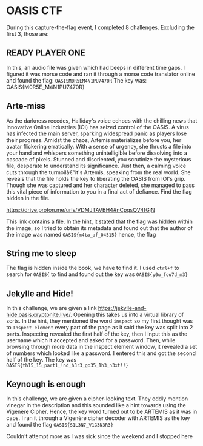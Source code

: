 # OASIS CTF
During this capture-the-flag event, I completed 8 challenges. Excluding the first 3, those are:

## READY PLAYER ONE
In this, an audio file was given which had beeps in different time gaps. I figured it was morse code and ran it through a morse code translator online and found the flag: `OASISM0R5EM4N1PU7470R` The key was: OASIS{M0R5E_M4N1PU7470R}

## Arte-miss
As the darkness recedes, Halliday's voice echoes with the chilling news that Innovative Online Industries (IOI) has seized control of the OASIS. A virus has infected the main server, sparking widespread panic as players lose their progress. Amidst the chaos, Artemis materializes before you, her avatar flickering erratically. With a sense of urgency, she thrusts a file into your hand and whispers something unintelligible before dissolving into a cascade of pixels. Stunned and disoriented, you scrutinize the mysterious file, desperate to understand its significance. Just then, a calming voice cuts through the turmoilâ€”it's Artemis, speaking from the real world. She reveals that the file holds the key to liberating the OASIS from IOI's grip. Though she was captured and her character deleted, she managed to pass this vital piece of information to you in a final act of defiance. Find the flag hidden in the file.

https://drive.proton.me/urls/VDMJTAVBH4#nCpqsQV4fGjN

This link contains a file. In the hint, it stated that the flag was hidden within the image, so I tried to obtain its metadata and found out that the author of the image was named `OASIS{m4ta_af_04515}` hence, the flag

## String me to sleep
The flag is hidden inside the book, we have to find it. I used `ctrl+f` to search for `OASIS{` to find and found out the key was `OASIS{y0u_fou7d_m3} `

## Jekylle and Hide!

In this challenge, we are given a link https://jekylle-and-hide.oasis.cryptonite.live/. Opening this takes us into a virtual library of sorts. In the hint, they mentioned the word `inspect` so my first thought was to `Inspect element` every part of the page as it said the key was split into 2 parts. Inspecting revealed the first half of the key, then I input this as the username which it accepted and asked for a password. Then, while browsing through more data in the inspect element window, it revealed a set of numbers which looked like a password. I entered this and got the second half of the key. The key was `OASIS{th15_15_part1_!nd_h3r3_go35_1h3_n3xt!!}`

## Keynough is enough

In this challenge, we are given a cipher-looking text. They oddly mention vinegar in the description and this sounded like a hint towards using the Vigenère Cipher. Hence, the key word turned out to be ARTEMIS as it was in caps. I ran it through a  Vigenère cipher decoder with ARTEMIS as the key and found the flag `OASIS{S1L3N7_V1G3N3R3}` 

Couldn't attempt more as I was sick since the weekend and I stopped here
